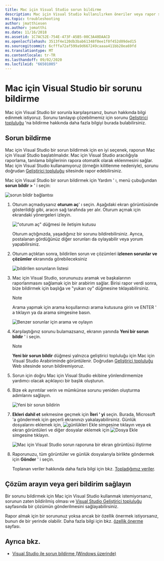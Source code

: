 ```yaml
---
title: Mac için Visual Studio sorun bildirme
description: Mac için Visual Studio kullanılırken öneriler veya rapor sorunları hakkında daha fazla deneyim sağlama.
ms.topic: troubleshooting
author: jmatthiesen
ms.author: jomatthi
ms.date: 11/16/2018
ms.assetid: 1C7AC52E-754E-473F-A5B5-00C3A40DAACD
ms.openlocfilehash: 3513f4e120db3bab61348f0ee1f0f452d09ded15
ms.sourcegitcommit: 6cfffa72af599a9d667249caaaa411bb28ea69fd
ms.translationtype: MT
ms.contentlocale: tr-TR
ms.lasthandoff: 09/02/2020
ms.locfileid: "66501005"
---
```

# <a name="how-to-report-a-problem-in-visual-studio-for-mac"></a>Mac için Visual Studio bir sorunu bildirme

Mac için Visual Studio bir sorunla karşılaşırsanız, bunun hakkında bilgi edinmek istiyoruz. Sorunu tanılayıp çözebilmemiz için sorunu [Geliştirici topluluğu](https://developercommunity.visualstudio.com/spaces/41/index.html) 'na bildirme hakkında daha fazla bilgiyi burada bulabilirsiniz.

## <a name="how-to-report-a-problem"></a>Sorun bildirme

Mac için Visual Studio bir sorun bildirmek için en iyi seçenek, raporun Mac için Visual Studio başlatılmalıdır. Mac için Visual Studio aracılığıyla raporlama, tanılama bilgilerinin rapora otomatik olarak eklenmesini sağlar. Mac için Visual Studio kullanamıyoruz (örneğin kilitlenme nedeniyle), sorunu doğrudan [Geliştirici topluluğu](https://developercommunity.visualstudio.com/content/problem/post.html?space=41) sitesinde rapor edebilirsiniz.

Mac için Visual Studio bir sorun bildirmek için Yardım ' ı, menü çubuğundan **sorun bildir >** ' i seçin:

![sorun bildir bağlantısı](media/report-problem-image1.png)

1. Oturum açmadıysanız **oturum aç**' ı seçin. Aşağıdaki ekran görüntüsünde gösterildiği gibi, aracın sağ tarafında yer alır. Oturum açmak için ekrandaki yönergeleri izleyin.

    !["oturum aç" düğmesi ile iletişim kutusu](media/report-problem-image2.png)

    Oturum açtığınızda, yaşadığınız bir sorunu bildirebilirsiniz. Ayrıca, postalanan gördüğünüz diğer sorunları da oylayabilir veya yorum yapabilirsiniz.

1. Oturum açtıktan sonra, bildirilen sorun ve çözümleri **izlenen sorunlar ve çözümler** ekranında görebileceksiniz

    ![bildirilen sorunların listesi](media/report-problem-image3.png)

1. Mac için Visual Studio, sorununuzu aramak ve başkalarının raporlanmasını sağlamak için bir arabirim sağlar. Birisi rapor verdi sonra, bize bildirmek için başlığa ve "yukarı oy" düğmesine tıklayabilirsiniz.
   > [!NOTE]
   > Arama yapmak için arama koşullarınızı arama kutusuna girin ve ENTER ' a tıklayın ya da arama simgesine basın.

   ![Benzer sorunlar için arama ve oylayın](media/report-problem-image4.png)

1. Karşılaştığınız sorunu bulamazsanız, ekranın yanında **Yeni bir sorun bildir** ' i seçin.

   > [!NOTE]
   > **Yeni bir sorun bildir** düğmesi yalnızca geliştirici topluluğu için Mac için Visual Studio Arabiriminde görüntülenir. Doğrudan [Geliştirici topluluğu](https://developercommunity.visualstudio.com/) Web sitesinde sorun bildiremiyoruz.

1. Sorun için doğru Mac için Visual Studio ekibine yönlendirmemize yardımcı olacak açıklayıcı bir başlık oluşturun.

1. Bize ek ayrıntılar verin ve mümkünse sorunu yeniden oluşturma adımlarını sağlayın.

   ![Yeni bir sorun bildirin](media/report-problem-image5.png)

1. **Ekleri dahil et** sekmesine geçmek için **İleri ' yi** seçin. Burada, Microsoft 'a göndermek için geçerli ekranınızı yakalayabilirsiniz. Günlük dosyalarını eklemek için, ![ günlükleri Ekle ](media/report-problem-attach-logs.png) simgesine tıklayın veya ek ekran görüntüleri ve diğer dosyalar eklemek için ![ Dosya Ekle ](media/report-problem-attach-file.png) simgesine tıklayın.

   ![Mac için Visual Studio sorun raporuna bir ekran görüntüsü iliştirme](media/report-problem-image6.png)

1. Raporunuzu, tüm görüntüler ve günlük dosyalarıyla birlikte göndermek için **Gönder** ' i seçin.

   Toplanan veriler hakkında daha fazla bilgi için bkz. [Topladığımız veriler](/visualstudio/ide/developer-community-privacy#data-we-collect).

## <a name="search-for-solutions-or-provide-feedback"></a>Çözüm arayın veya geri bildirim sağlayın

Bir sorunu bildirmek için Mac için Visual Studio kullanmak istemiyorsanız, sorunun zaten bildirilmiş olması ve [Visual Studio Geliştirici topluluğu](https://developercommunity.visualstudio.com/) sayfasında bir çözümün gönderilmesini sağlayabilirsiniz.

Rapor almak için bir sorununuz yoksa ancak bir özellik önermek istiyorsanız, bunun de bir yerinde olabilir. Daha fazla bilgi için bkz. [özellik önerme](https://developercommunity.visualstudio.com/content/idea/post.html?space=41) sayfası.

## <a name="see-also"></a>Ayrıca bkz.

- [Visual Studio ile sorun bildirme (Windows üzerinde)](/visualstudio/ide/how-to-report-a-problem-with-visual-studio-2017)
